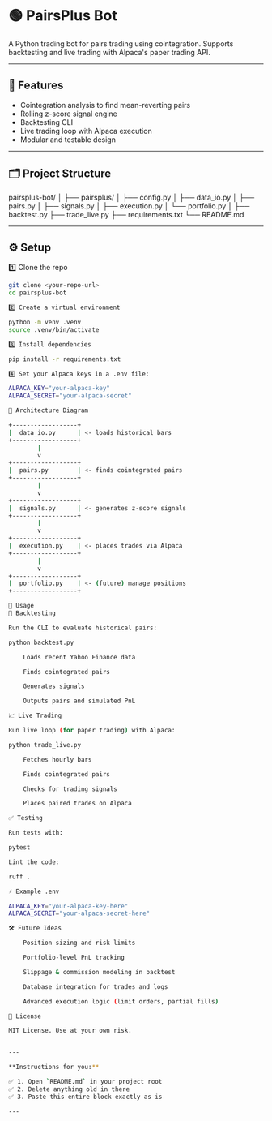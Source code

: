 # 🟢 PairsPlus Bot

A Python trading bot for pairs trading using cointegration. Supports backtesting and live trading with Alpaca's paper trading API.

---

## 📜 Features
- Cointegration analysis to find mean-reverting pairs
- Rolling z-score signal engine
- Backtesting CLI
- Live trading loop with Alpaca execution
- Modular and testable design

---

## 🗂️ Project Structure

pairsplus-bot/
│
├── pairsplus/
│ ├── config.py
│ ├── data_io.py
│ ├── pairs.py
│ ├── signals.py
│ ├── execution.py
│ └── portfolio.py
│
├── backtest.py
├── trade_live.py
├── requirements.txt
└── README.md


---

## ⚙️ Setup

1️⃣ Clone the repo
```bash
git clone <your-repo-url>
cd pairsplus-bot

2️⃣ Create a virtual environment

python -m venv .venv
source .venv/bin/activate

3️⃣ Install dependencies

pip install -r requirements.txt

4️⃣ Set your Alpaca keys in a .env file:

ALPACA_KEY="your-alpaca-key"
ALPACA_SECRET="your-alpaca-secret"

🧭 Architecture Diagram

+------------------+
|  data_io.py      | <- loads historical bars
+------------------+
        |
        v
+------------------+
|  pairs.py        | <- finds cointegrated pairs
+------------------+
        |
        v
+------------------+
|  signals.py      | <- generates z-score signals
+------------------+
        |
        v
+------------------+
|  execution.py    | <- places trades via Alpaca
+------------------+
        |
        v
+------------------+
|  portfolio.py    | <- (future) manage positions
+------------------+

🚀 Usage
🔎 Backtesting

Run the CLI to evaluate historical pairs:

python backtest.py

    Loads recent Yahoo Finance data

    Finds cointegrated pairs

    Generates signals

    Outputs pairs and simulated PnL

📈 Live Trading

Run live loop (for paper trading) with Alpaca:

python trade_live.py

    Fetches hourly bars

    Finds cointegrated pairs

    Checks for trading signals

    Places paired trades on Alpaca

✅ Testing

Run tests with:

pytest

Lint the code:

ruff .

⚡ Example .env

ALPACA_KEY="your-alpaca-key-here"
ALPACA_SECRET="your-alpaca-secret-here"

🛠️ Future Ideas

    Position sizing and risk limits

    Portfolio-level PnL tracking

    Slippage & commission modeling in backtest

    Database integration for trades and logs

    Advanced execution logic (limit orders, partial fills)

📜 License

MIT License. Use at your own risk.


---

**Instructions for you:**

✅ 1. Open `README.md` in your project root  
✅ 2. Delete anything old in there  
✅ 3. Paste this entire block exactly as is  

---



